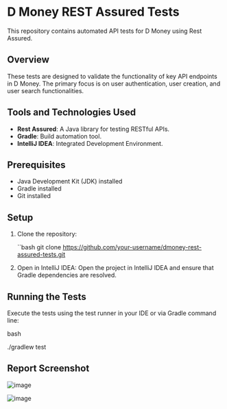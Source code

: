 # D Money REST Assured Tests

This repository contains automated API tests for D Money using Rest Assured.

## Overview

These tests are designed to validate the functionality of key API endpoints in D Money. The primary focus is on user authentication, user creation, and user search functionalities.

## Tools and Technologies Used

- **Rest Assured**: A Java library for testing RESTful APIs.
- **Gradle**: Build automation tool.
- **IntelliJ IDEA**: Integrated Development Environment.

## Prerequisites

- Java Development Kit (JDK) installed
- Gradle installed
- Git installed

## Setup

1. Clone the repository:

   ``bash
   git clone https://github.com/your-username/dmoney-rest-assured-tests.git

2. Open in IntelliJ IDEA:
   Open the project in IntelliJ IDEA and ensure that Gradle dependencies are resolved.

## Running the Tests

Execute the tests using the test runner in your IDE or via Gradle command line:

bash

./gradlew test

## Report Screenshot

![image](https://github.com/Fayrose96/dmoney-Rest-Assured/assets/143695839/5fc45869-aa25-4957-bc58-080aa587a0e7)

![image](https://github.com/Fayrose96/dmoney-Rest-Assured/assets/143695839/0959f7cf-1444-4699-90de-46d366e214db)

